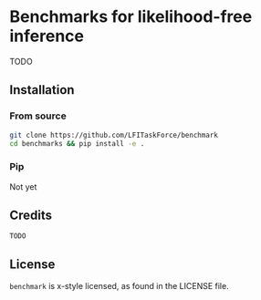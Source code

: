 # Benchmarks for likelihood-free inference

TODO

## Installation

### From source
```sh
git clone https://github.com/LFITaskForce/benchmark
cd benchmarks && pip install -e .
```
### Pip
Not yet


## Credits
`TODO`


## License
`benchmark` is x-style licensed, as found in the LICENSE file.
